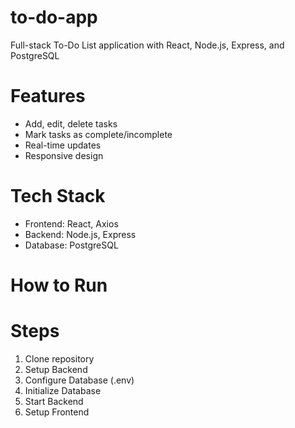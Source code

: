 # to-do-app
Full-stack To-Do List application with React, Node.js, Express, and PostgreSQL

# Features
- Add, edit, delete tasks
- Mark tasks as complete/incomplete
- Real-time updates
- Responsive design

# Tech Stack
- Frontend: React, Axios
- Backend: Node.js, Express
- Database: PostgreSQL

# How to Run
# Steps

1. Clone repository
2. Setup Backend
3. Configure Database (.env)
4. Initialize Database
5. Start Backend
6. Setup Frontend
